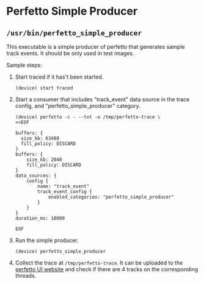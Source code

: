 # Perfetto Simple Producer

## `/usr/bin/perfetto_simple_producer`

This executable is a simple producer of perfetto that generates sample track
events. It should be only used in test images.

Sample steps:
1.  Start traced if it has't been started.
    ```
    (device) start traced
    ```

2.  Start a consumer that includes "track\_event" data source in the trace
    config, and "perfetto\_simple\_producer" category.
    ```
    (device) perfetto -c - --txt -o /tmp/perfetto-trace \
    <<EOF

    buffers: {
      size_kb: 63488
      fill_policy: DISCARD
    }
    buffers: {
        size_kb: 2048
        fill_policy: DISCARD
    }
    data_sources: {
        config {
            name: "track_event"
            track_event_config {
                enabled_categories: "perfetto_simple_producer"
            }
        }
    }
    duration_ms: 10000

    EOF
    ```

3.  Run the simple producer.
    ```
    (device) perfetto_simple_producer
    ```

4.  Collect the trace at `/tmp/perfetto-trace`. It can be uploaded to the
    [perfetto UI website](https://ui.perfetto.dev) and check if there are 4 tracks on the corresponding
    threads.
